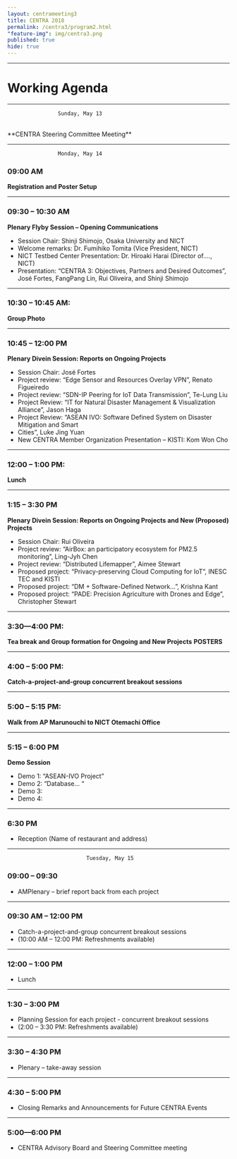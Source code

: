 ```yaml
---
layout: centrameeting3
title: CENTRA 2018
permalink: /centra3/program2.html
"feature-img": img/centra3.png
published: true
hide: true
---
```

<!-- 
## CENTRA 2018: Smart Cyberinfrastructure for Transnational Science
 -->

-------------
# Working Agenda
-------------

					Sunday, May 13 

<br>
**CENTRA Steering Committee Meeting**
<br>


*** 
					Monday, May 14 

### 09:00 AM 
**Registration and Poster Setup** 

***
### 09:30 – 10:30 AM 
**Plenary Flyby Session – Opening Communications**
- Session Chair: Shinji Shimojo, Osaka University and NICT
- Welcome remarks:  Dr. Fumihiko Tomita (Vice President, NICT)
- NICT Testbed Center Presentation: Dr. Hiroaki Harai (Director of…., NICT)
- Presentation: “CENTRA 3: Objectives, Partners and Desired Outcomes”, José Fortes, Fang­Pang Lin, Rui Oliveira, and Shinji Shimojo  


****
### 10:30 – 10:45 AM: 
**Group Photo**

****
### 10:45 – 12:00 PM 
**Plenary Dive­in Session: Reports on Ongoing Projects**
* Session Chair: José Fortes
* Project review: “Edge Sensor and Resources Overlay VPN”, Renato Figueiredo
* Project review:  “SDN-IP Peering for IoT Data Transmission”, Te-Lung Liu
* Project Review: “IT for Natural Disaster Management & Visualization Alliance”, Jason Haga
* Project Review: “ASEAN IVO: Software Defined System on Disaster Mitigation and Smart 
* Cities”, Luke Jing Yuan
* New CENTRA Member Organization Presentation – KISTI: Kom Won Cho

****
### 12:00 – 1:00 PM: 
**Lunch**

****
### 1:15 – 3:30 PM
**Plenary Dive­in Session: Reports on Ongoing Projects and New (Proposed) Projects**
* Session Chair: Rui Oliveira
* Project review: “AirBox: an participatory ecosystem for PM2.5 monitoring”, Ling-Jyh Chen
* Project review:  “Distributed Lifemapper”, Aimee Stewart
* Proposed project: “Privacy-preserving Cloud Computing for IoT”, INESC TEC and KISTI
* Proposed project: “DM + Software-Defined Network…”, Krishna Kant
* Proposed project: “PADE: Precision Agriculture with Drones and Edge”, Christopher Stewart

****
### 3:30—4:00 PM: 
**Tea break and Group formation for Ongoing and New Projects**
**POSTERS**

****
### 4:00 – 5:00 PM: 
**Catch-a-project-and-group concurrent breakout sessions**

****
### 5:00 – 5:15 PM: 
**Walk from AP Marunouchi to NICT Otemachi Office**

****
### 5:15 – 6:00 PM
**Demo Session**
* Demo 1: “ASEAN-IVO Project”
* Demo 2: “Database… “ 
* Demo 3: 
* Demo 4:	

****
### 6:30 PM
* Reception (Name of restaurant and address)

****
							 Tuesday, May 15

### 09:00 – 09:30 
- AMPlenary – brief report back from each project

****
### 09:30 AM – 12:00 PM 
- Catch-a-project-and-group concurrent breakout sessions 
- (10:00 AM – 12:00 PM: Refreshments available)

****
### 12:00 – 1:00 PM
- Lunch 

****
### 1:30 – 3:00 PM
- Planning Session for each project - concurrent breakout sessions
- (2:00 – 3:30 PM: Refreshments available)

****
### 3:30 – 4:30 PM
- Plenary – take-away session 

****
### 4:30 – 5:00 PM
- Closing Remarks and Announcements for Future CENTRA Events

****
### 5:00—6:00 PM 
- CENTRA Advisory Board and Steering Committee meeting 



